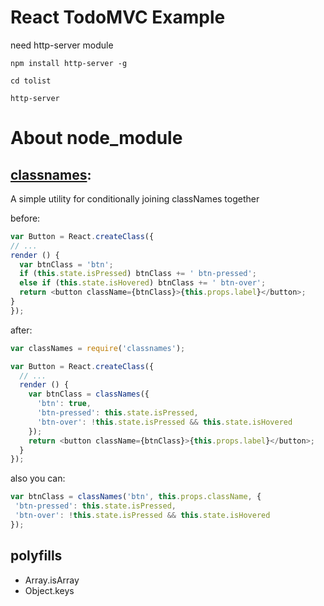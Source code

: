 # React TodoMVC Example

need http-server module

```
npm install http-server -g

cd tolist

http-server
```

# About node_module

## [classnames](https://www.npmjs.com/package/classnames):

 A simple utility for conditionally joining classNames together

before:

```javascript
var Button = React.createClass({
// ...
render () {
  var btnClass = 'btn';
  if (this.state.isPressed) btnClass += ' btn-pressed';
  else if (this.state.isHovered) btnClass += ' btn-over';
  return <button className={btnClass}>{this.props.label}</button>;
}
});
```

after:

```javascript
var classNames = require('classnames');

var Button = React.createClass({
  // ...
  render () {
    var btnClass = classNames({
      'btn': true,
      'btn-pressed': this.state.isPressed,
      'btn-over': !this.state.isPressed && this.state.isHovered
    });
    return <button className={btnClass}>{this.props.label}</button>;
  }
});
```

 also you can:

 ```javascript
 var btnClass = classNames('btn', this.props.className, {
  'btn-pressed': this.state.isPressed,
  'btn-over': !this.state.isPressed && this.state.isHovered
});
```

## polyfills

- Array.isArray
- Object.keys
